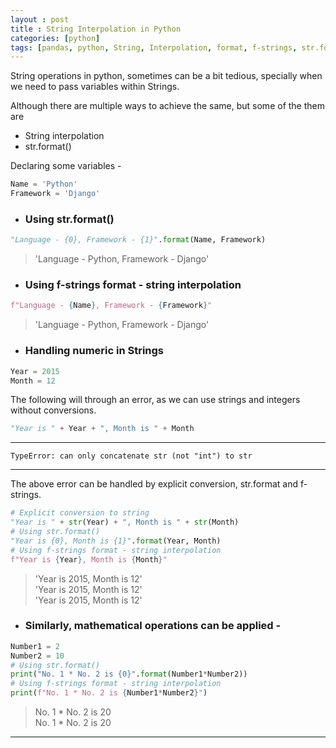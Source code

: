 ```yaml
---
layout : post
title : String Interpolation in Python
categories: [python]
tags: [pandas, python, String, Interpolation, format, f-strings, str.format()]
---
```

 String operations in python, sometimes can be a bit tedious, specially when we need to pass variables within Strings.

 Although there are multiple ways to achieve the same, but some of the them are
 * String interpolation
 * str.format()

Declaring some variables -

```python
Name = 'Python'
Framework = 'Django'
```

* ###  Using str.format()

```python
"Language - {0}, Framework - {1}".format(Name, Framework)
```
> 'Language - Python, Framework - Django'

* ###  Using f-strings format - string interpolation

```python
f"Language - {Name}, Framework - {Framework}"
```

> 'Language - Python, Framework - Django'


* ### Handling numeric in Strings

```python
Year = 2015
Month = 12
```
The following will through an error, as we can use strings and integers without conversions.

```python
"Year is " + Year + ", Month is " + Month
```
<hr>

``TypeError: can only concatenate str (not "int") to str``

<hr>

The above error can be handled by explicit conversion, str.format and f-strings.
```python
# Explicit conversion to string
"Year is " + str(Year) + ", Month is " + str(Month)
# Using str.format()
"Year is {0}, Month is {1}".format(Year, Month)
# Using f-strings format - string interpolation
f"Year is {Year}, Month is {Month}"
```
>  'Year is 2015, Month is 12'  
>  'Year is 2015, Month is 12'  
>  'Year is 2015, Month is 12'

* ### Similarly, mathematical operations can be applied -

```python
Number1 = 2
Number2 = 10
# Using str.format()
print("No. 1 * No. 2 is {0}".format(Number1*Number2))
# Using f-strings format - string interpolation
print(f"No. 1 * No. 2 is {Number1*Number2}")
```
> No. 1 \* No. 2 is 20  
> No. 1 \* No. 2 is 20

<hr>
